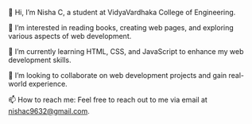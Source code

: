 👋 Hi, I’m Nisha C, a student at VidyaVardhaka College of Engineering.

👀 I’m interested in reading books, creating web pages, and exploring various aspects of web development.

🌱 I’m currently learning HTML, CSS, and JavaScript to enhance my web development skills.

💞️ I’m looking to collaborate on web development projects and gain real-world experience.

📫 How to reach me: Feel free to reach out to me via email at nishac9632@gmail.com.

<!---
Nisha0075/Nisha0075 is a ✨ special ✨ repository because its `README.md` (this file) appears on your GitHub profile.
You can click the Preview link to take a look at your changes.
--->
